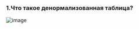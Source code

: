 ### 1.Что такое денормализованная таблица?
![image](https://github.com/user-attachments/assets/7f569346-a535-432e-8bb8-8065a7a4fd6b)
